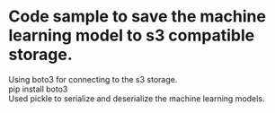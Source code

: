# Code sample to save the machine learning model to s3 compatible storage.
Using boto3 for connecting to the s3 storage.<br />
pip install boto3 <br />
Used pickle to serialize and deserialize the machine learning models.<br />
